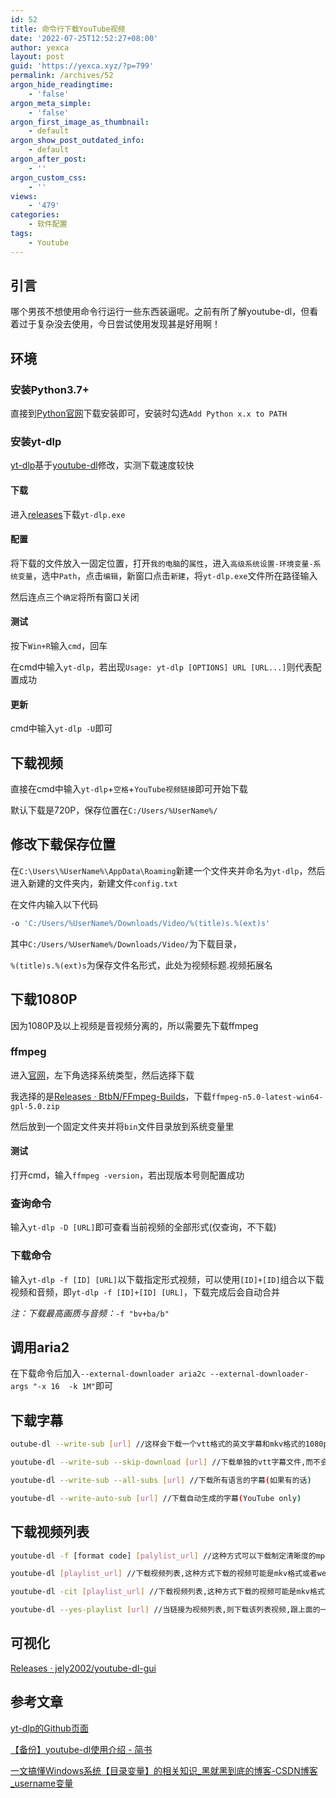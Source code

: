 ```yaml
---
id: 52
title: 命令行下载YouTube视频
date: '2022-07-25T12:52:27+08:00'
author: yexca
layout: post
guid: 'https://yexca.xyz/?p=799'
permalink: /archives/52
argon_hide_readingtime:
    - 'false'
argon_meta_simple:
    - 'false'
argon_first_image_as_thumbnail:
    - default
argon_show_post_outdated_info:
    - default
argon_after_post:
    - ''
argon_custom_css:
    - ''
views:
    - '479'
categories:
    - 软件配置
tags:
    - Youtube
---
```


## 引言

哪个男孩不想使用命令行运行一些东西装逼呢。之前有所了解youtube-dl，但看着过于复杂没去使用，今日尝试使用发现甚是好用啊！

## 环境

### 安装Python3.7+

直接到[Python官网](https://www.python.org/downloads/)下载安装即可，安装时勾选`Add Python x.x to PATH`

### 安装yt-dlp

[yt-dlp](https://github.com/yt-dlp/yt-dlp)基于[youtube-dl](https://github.com/ytdl-org/youtube-dl)修改，实测下载速度较快

#### 下载

进入[releases](https://github.com/yt-dlp/yt-dlp/releases)下载`yt-dlp.exe`

#### 配置

将下载的文件放入一固定位置，打开`我的电脑`的`属性`，进入`高级系统设置-环境变量-系统变量`，选中`Path`，点击`编辑`，新窗口点击`新建`，将`yt-dlp.exe`文件所在路径输入

然后连点三个`确定`将所有窗口关闭

#### 测试

按下`Win+R`输入`cmd`，回车

在cmd中输入`yt-dlp`，若出现`Usage: yt-dlp [OPTIONS] URL [URL...]`则代表配置成功

#### 更新

cmd中输入`yt-dlp -U`即可

## 下载视频

直接在cmd中输入`yt-dlp`+`空格`+`YouTube视频链接`即可开始下载

默认下载是720P，保存位置在`C:/Users/%UserName%/`

## 修改下载保存位置

在`C:\Users\%UserName%\AppData\Roaming`新建一个文件夹并命名为`yt-dlp`，然后进入新建的文件夹内，新建文件`config.txt`

在文件内输入以下代码

```bash
-o 'C:/Users/%UserName%/Downloads/Video/%(title)s.%(ext)s'
```

其中`C:/Users/%UserName%/Downloads/Video/`为下载目录，

`%(title)s.%(ext)s`为保存文件名形式，此处为视频标题.视频拓展名

## 下载1080P

因为1080P及以上视频是音视频分离的，所以需要先下载ffmpeg

### ffmpeg

进入[官网](https://ffmpeg.org/download.html)，左下角选择系统类型，然后选择下载

我选择的是[Releases · BtbN/FFmpeg-Builds](https://github.com/BtbN/FFmpeg-Builds/releases)，下载`ffmpeg-n5.0-latest-win64-gpl-5.0.zip`

然后放到一个固定文件夹并将`bin`文件目录放到系统变量里

#### 测试

打开cmd，输入`ffmpeg -version`，若出现版本号则配置成功

### 查询命令

输入`yt-dlp -D [URL]`即可查看当前视频的全部形式(仅查询，不下载)

### 下载命令

输入`yt-dlp -f [ID] [URL]`以下载指定形式视频，可以使用`[ID]+[ID]`组合以下载视频和音频，即`yt-dlp -f [ID]+[ID] [URL]`，下载完成后会自动合并

*注：下载最高画质与音频：*`-f "bv+ba/b"`

## 调用aria2

在下载命令后加入`--external-downloader aria2c --external-downloader-args "-x 16  -k 1M"`即可

## 下载字幕

```bash
outube-dl --write-sub [url]	//这样会下载一个vtt格式的英文字幕和mkv格式的1080p视频下来

youtube-dl --write-sub --skip-download [url] //下载单独的vtt字幕文件,而不会下载视频

youtube-dl --write-sub --all-subs [url] //下载所有语言的字幕(如果有的话)

youtube-dl --write-auto-sub [url] //下载自动生成的字幕(YouTube only)
```

## 下载视频列表

```bash
youtube-dl -f [format code] [palylist_url] //这种方式可以下载制定清晰度的mp4视频

youtube-dl [playlist_url] //下载视频列表,这种方式下载的视频可能是mkv格式或者webm格式

youtube-dl -cit [playlist_url] //下载视频列表,这种方式下载的视频可能是mkv格式或者webm格式

youtube-dl --yes-playlist [url] //当链接为视频列表,则下载该列表视频,跟上面的一样,可能是mkv或者webm格式
```

## 可视化

[Releases · jely2002/youtube-dl-gui](https://github.com/jely2002/youtube-dl-gui/releases)

## 参考文章

[yt-dlp的Github页面](https://github.com/yt-dlp/yt-dlp)

[【备份】youtube-dl使用介绍 - 简书](https://www.jianshu.com/p/6bae57859325)

[ 一文搞懂Windows系统【目录变量】的相关知识_黑就黑到底的博客-CSDN博客_username变量](https://blog.csdn.net/u013430110/article/details/103797776)